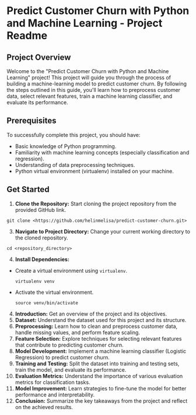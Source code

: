 # Predict Customer Churn with Python and Machine Learning - Project Readme

## Project Overview
Welcome to the "Predict Customer Churn with Python and Machine Learning" project! This project will guide you through the process of building a machine-learning model to predict customer churn. By following the steps outlined in this guide, you'll learn how to preprocess customer data, select relevant features, train a machine learning classifier, and evaluate its performance.

## Prerequisites
To successfully complete this project, you should have:
- Basic knowledge of Python programming.
- Familiarity with machine learning concepts (especially classification and regression).
- Understanding of data preprocessing techniques.
- Python virtual environment (virtualenv) installed on your machine.

## Get Started
1. **Clone the Repository:** Start cloning the project repository from the provided GitHub link.
```
git clone <https://github.com/helinmelisa/predict-customer-churn.git>
```

3. **Navigate to Project Directory:** Change your current working directory to the cloned repository.
```
cd <repository_directory>
```

4. **Install Dependencies:**
- Create a virtual environment using `virtualenv`.
  
  ```
  virtualenv venv
  ```

- Activate the virtual environment.
  ```
  source venv/bin/activate
  ```

4. **Introduction:** Get an overview of the project and its objectives.
5. **Dataset:** Understand the dataset used for this project and its structure.
6. **Preprocessing:** Learn how to clean and preprocess customer data, handle missing values, and perform feature scaling.
7. **Feature Selection:** Explore techniques for selecting relevant features that contribute to predicting customer churn.
8. **Model Development:** Implement a machine learning classifier (Logistic Regression) to predict customer churn.
9. **Training and Testing:** Split the dataset into training and testing sets, train the model, and evaluate its performance.
10. **Evaluation Metrics:** Understand the importance of various evaluation metrics for classification tasks.
11. **Model Improvement:** Learn strategies to fine-tune the model for better performance and interpretability.
12. **Conclusion:** Summarize the key takeaways from the project and reflect on the achieved results.
